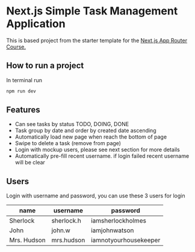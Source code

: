 # Next.js Simple Task Management Application

This is based project from the starter template for the [Next.js App Router Course.](https://nextjs.org/learn)

## How to run a project

In terminal run

```bash
npm run dev
```

## Features

- Can see tasks by status TODO, DOING, DONE
- Task group by date and order by created date ascending
- Automatically load new page when reach the bottom of page
- Swipe to delete a task (remove from page)
- Login with mockup users, please see next section for more details
- Automatically pre-fill recent username. if login failed recent username will be clear

## Users

Login with username and password, you can use these 3 users for login

| name | username | password |
| --- | --- | --- |
| Sherlock | sherlock.h | iamsherlockholmes |
| John | john.w | iamjohnwatson |
| Mrs. Hudson | mrs.hudson | iamnotyourhousekeeper |
